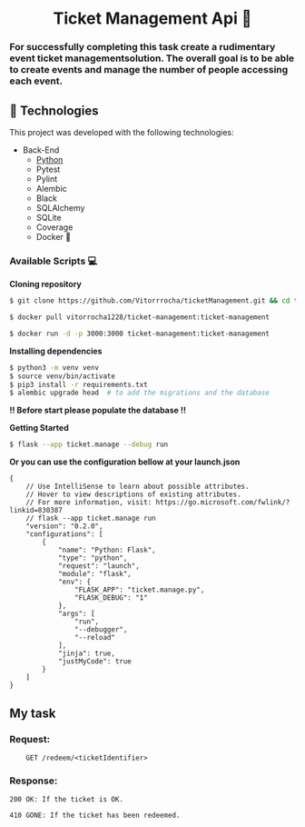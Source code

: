 

<h1 align="center"><b>Ticket Management Api 🎫</b></h1>

### For successfully completing this task create a rudimentary event ticket managementsolution. The overall goal is to be able to create events and manage the number of people accessing each event.

## 🚀 Technologies

This project was developed with the following technologies:

- Back-End
  - [Python](https://www.python.org/)
  - Pytest
  - Pylint
  - Alembic
  - Black
  - SQLAlchemy
  - SQLite
  - Coverage
  - Docker 🐋

### Available Scripts 💻
 <p>
  
  **Cloning repository**

  ```bash
  $ git clone https://github.com/Vitorrrocha/ticketManagement.git && cd ticketManagement

  $ docker pull vitorrocha1228/ticket-management:ticket-management       # docker repository
  
  $ docker run -d -p 3000:3000 ticket-management:ticket-management
  ```

  **Installing dependencies**

  ```bash
  $ python3 -m venv venv
  $ source venv/bin/activate
  $ pip3 install -r requirements.txt
  $ alembic upgrade head  # to add the migrations and the database
  ```
  **!! Before start please populate the database !!**

  **Getting Started**

  ```bash
  $ flask --app ticket.manage --debug run
  ```
**Or you can use the configuration bellow at your launch.json**
```
{
    // Use IntelliSense to learn about possible attributes.
    // Hover to view descriptions of existing attributes.
    // For more information, visit: https://go.microsoft.com/fwlink/?linkid=830387
    // flask --app ticket.manage run
    "version": "0.2.0",
    "configurations": [
        {
            "name": "Python: Flask",
            "type": "python",
            "request": "launch",
            "module": "flask",
            "env": {
                "FLASK_APP": "ticket.manage.py",
                "FLASK_DEBUG": "1"
            },
            "args": [
                "run",
                "--debugger",
                "--reload"
            ],
            "jinja": true,
            "justMyCode": true
        }
    ]
}
```
    

 </p>


## My task


### Request:
        GET /redeem/<ticketIdentifier>
### Response:
    200 OK: If the ticket is OK.
    
    410 GONE: If the ticket has been redeemed.
